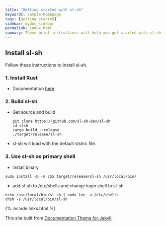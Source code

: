 ```yaml
---
title: "Getting started with sl-sh"
keywords: sample homepage
tags: [getting_started]
sidebar: mydoc_sidebar
permalink: index.html
summary: These brief instructions will help you get started with sl-sh.
---
```



## Install sl-sh

Follow these instructions to install sl-sh.

### 1. Install Rust
-  Documentation [here](https://www.rust-lang.org/tools/install)

### 2. Build sl-sh
-  Get source and build
    ```
    git clone https://github.com/sl-sh-dev/sl-sh
    cd slsh
    cargo build --release
    ./target/release/sl-sh
    ```
-  sl-sh will load with the default slshrc file.

### 3. Use sl-sh as primary shell
-  install binary
```
sudo install -D -m 755 target/release/sl-sh /usr/local/bin/
```

-  add sl-sh to /etc/shells and change login shell to sl-sh
```
echo /usr/local/bin/sl-sh | sudo tee -a /etc/shells
chsh -s /usr/local/bin/sl-sh
```

{% include links.html %}

This site built from [Documentation Theme for Jekyll](https://github.com/tomjoht/documentation-theme-jekyll).
